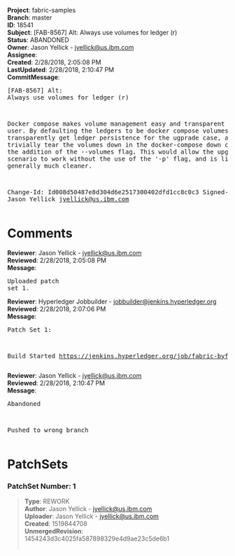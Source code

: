 <strong>Project</strong>: fabric-samples<br><strong>Branch</strong>: master<br><strong>ID</strong>: 18541<br><strong>Subject</strong>: [FAB-8567] Alt: Always use volumes for ledger (r)<br><strong>Status</strong>: ABANDONED<br><strong>Owner</strong>: Jason Yellick - jyellick@us.ibm.com<br><strong>Assignee</strong>:<br><strong>Created</strong>: 2/28/2018, 2:05:08 PM<br><strong>LastUpdated</strong>: 2/28/2018, 2:10:47 PM<br><strong>CommitMessage</strong>:<br><pre>[FAB-8567] Alt: Always use volumes for ledger (r)

Docker compose makes volume management easy and transparent to the user.
By defaulting the ledgers to be docker compose volumes, we transparently
get ledger persistence for the ugprade case, and may trivially tear the
volumes down in the docker-compose down command with the addition of the
--volumes flag.  This would allow the upgrade scenario to work without
the use of the '-p' flag, and is likely to be generally much cleaner.

Change-Id: Id008d50487e8d304d6e2517300402dfd1cc8c0c3
Signed-off-by: Jason Yellick <jyellick@us.ibm.com>
</pre><h1>Comments</h1><strong>Reviewer</strong>: Jason Yellick - jyellick@us.ibm.com<br><strong>Reviewed</strong>: 2/28/2018, 2:05:08 PM<br><strong>Message</strong>: <pre>Uploaded patch set 1.</pre><strong>Reviewer</strong>: Hyperledger Jobbuilder - jobbuilder@jenkins.hyperledger.org<br><strong>Reviewed</strong>: 2/28/2018, 2:07:06 PM<br><strong>Message</strong>: <pre>Patch Set 1:

Build Started https://jenkins.hyperledger.org/job/fabric-byfn-verify-x86_64/315/</pre><strong>Reviewer</strong>: Jason Yellick - jyellick@us.ibm.com<br><strong>Reviewed</strong>: 2/28/2018, 2:10:47 PM<br><strong>Message</strong>: <pre>Abandoned

Pushed to wrong branch</pre><h1>PatchSets</h1><h3>PatchSet Number: 1</h3><blockquote><strong>Type</strong>: REWORK<br><strong>Author</strong>: Jason Yellick - jyellick@us.ibm.com<br><strong>Uploader</strong>: Jason Yellick - jyellick@us.ibm.com<br><strong>Created</strong>: 1519844708<br><strong>UnmergedRevision</strong>: 1454243d3c4025fa587898329e4d9ae23c5de6b1<br><br></blockquote>